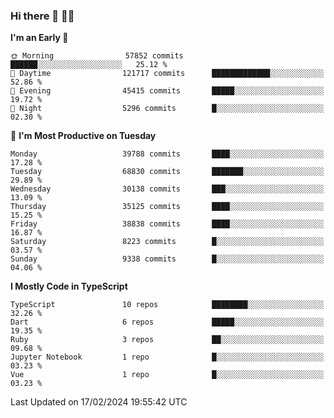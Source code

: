 ### Hi there 👋 🧑‍💻



<!--START_SECTION:waka-->
**I'm an Early 🐤** 

```text
🌞 Morning                57852 commits       ██████░░░░░░░░░░░░░░░░░░░   25.12 % 
🌆 Daytime                121717 commits      █████████████░░░░░░░░░░░░   52.86 % 
🌃 Evening                45415 commits       █████░░░░░░░░░░░░░░░░░░░░   19.72 % 
🌙 Night                  5296 commits        █░░░░░░░░░░░░░░░░░░░░░░░░   02.30 % 
```
📅 **I'm Most Productive on Tuesday** 

```text
Monday                   39788 commits       ████░░░░░░░░░░░░░░░░░░░░░   17.28 % 
Tuesday                  68830 commits       ███████░░░░░░░░░░░░░░░░░░   29.89 % 
Wednesday                30138 commits       ███░░░░░░░░░░░░░░░░░░░░░░   13.09 % 
Thursday                 35125 commits       ████░░░░░░░░░░░░░░░░░░░░░   15.25 % 
Friday                   38838 commits       ████░░░░░░░░░░░░░░░░░░░░░   16.87 % 
Saturday                 8223 commits        █░░░░░░░░░░░░░░░░░░░░░░░░   03.57 % 
Sunday                   9338 commits        █░░░░░░░░░░░░░░░░░░░░░░░░   04.06 % 
```


**I Mostly Code in TypeScript** 

```text
TypeScript               10 repos            ████████░░░░░░░░░░░░░░░░░   32.26 % 
Dart                     6 repos             █████░░░░░░░░░░░░░░░░░░░░   19.35 % 
Ruby                     3 repos             ██░░░░░░░░░░░░░░░░░░░░░░░   09.68 % 
Jupyter Notebook         1 repo              █░░░░░░░░░░░░░░░░░░░░░░░░   03.23 % 
Vue                      1 repo              █░░░░░░░░░░░░░░░░░░░░░░░░   03.23 % 
```




 Last Updated on 17/02/2024 19:55:42 UTC
<!--END_SECTION:waka-->


